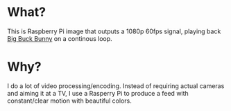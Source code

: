 # What?

This is Raspberry Pi image that outputs a 1080p 60fps signal, playing back [Big Buck Bunny](https://peach.blender.org/) on a continous loop.

# Why?

I do a lot of video processing/encoding. Instead of requiring actual cameras and aiming it at a TV, I use a Rasperry Pi to produce a feed with constant/clear motion with beautiful colors.
